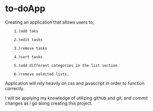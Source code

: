 # to-doApp

Creating an application that allows users to;

        1.)add taks
        
        2.)edit tasks
        
        3.)remove tasks
        
        4.)sort tasks
        
        5.)add different categories in the list section
        
        6.)remove selected lists.

Application will rely heavily on css and javascript in order to function correctly.

I will be applying my knowledge of utilizing github and git, and commit changes as i go along creating this project.
